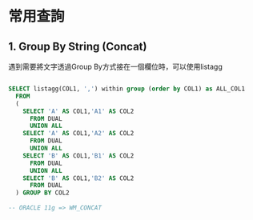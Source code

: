 # 常用查詢

## 1. Group By String \(Concat\)

遇到需要將文字透過Group By方式接在一個欄位時，可以使用listagg

```sql

SELECT listagg(COL1, ',') within group (order by COL1) as ALL_COL1 
  FROM
  (
    SELECT 'A' AS COL1,'A1' AS COL2
      FROM DUAL
      UNION ALL
    SELECT 'A' AS COL1,'A2' AS COL2
      FROM DUAL
      UNION ALL
    SELECT 'B' AS COL1,'B1' AS COL2
      FROM DUAL
      UNION ALL
    SELECT 'B' AS COL1,'B2' AS COL2
      FROM DUAL
  ) GROUP BY COL2
 
-- ORACLE 11g => WM_CONCAT
```



